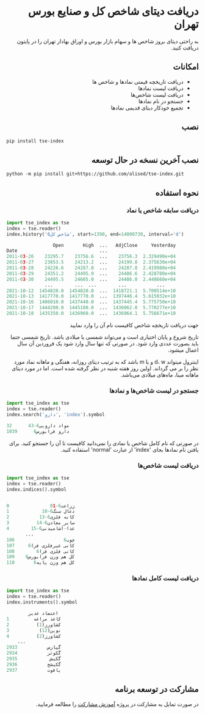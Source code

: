 <div dir="rtl">

# دریافت دیتای شاخص کل و صنایع بورس تهران

به راحتی دیتای بروز شاخص ها و سهام بازار بورس و اوراق بهادار تهران را در پایتون دریافت کنید.


## امکانات
- دریافت تاریخچه قیمتی نمادها و شاخص ها
- دریافت لیست نمادها
- دریافت لیست شاخص‌ها
- جستجو در نام نمادها
- تجمیع خودکار دیتای قدیمی نمادها

## نصب
<div dir="ltr">

```bash
pip install tse-index
```

</div>

## نصب آخرین نسخه در حال توسعه
<div dir="ltr">

``` shell
python -m pip install git+https://github.com/alised/tse-index.git
```

</div>

## نحوه استفاده

### دریافت سابقه شاخص یا نماد
<div dir="ltr">

```python
import tse_index as tse
index = tse.reader()
index.history('شاخص کل6', start=1390, end=14000730, interval='d')

                 Open       High  ...   AdjClose     Yesterday
Date                              ...                         
2011-03-26    23295.7    23756.6  ...    23756.3  2.329490e+04
2011-03-27    23853.5    24213.2  ...    24199.8  2.375630e+04
2011-03-28    24226.6    24287.8  ...    24287.8  2.419980e+04
2011-03-29    24351.2    24495.9  ...    24486.6  2.428780e+04
2011-03-30    24495.5    24605.0  ...    24486.0  2.448660e+04
              ...        ...  ...        ...           ...
2021-10-12  1454820.0  1454820.0  ...  1418721.1  5.700514e+10
2021-10-13  1417770.0  1417770.0  ...  1397446.4  5.615032e+10
2021-10-16  1406010.0  1437440.0  ...  1437445.4  5.775750e+10
2021-10-17  1444280.0  1445100.0  ...  1436062.0  5.770277e+10
2021-10-18  1435350.0  1436960.0  ...  1436964.1  5.756671e+10
```

</div>

جهت دریافت تاریخچه شاخص کافیست نام آن را وارد نمایید

تاریخ شروع و پایان اختیاری است و می‌تواند شمسی یا میلادی باشد. تاریخ شمسی حتما باید بصورت عددی وارد شود. در صورتی که تنها سال وارد شود یک فروردین آن سال اعمال میشود.

اینترول میتواند d، w و یا m باشد که به ترتیب دیتای روزانه، هفتگی و ماهانه نماد مورد نظر را بر می گرداند. اولین روز هفته شنبه در نظر گرفته شده است. اما در مورد دیتای ماهانه مبنا، ماه‌های میلادی می‌باشد.



### جستجو در لیست شاخص‌ها و نمادها
<div dir="ltr">

```python
import tse_index as tse
index = tse.reader()
index.search('دارو', 'index').symbol

32      43-مواد دارویی6
1039      دارو فرابورس6
```

</div>
در صورتی که نام کامل شاخص یا نمادی را نمی‌دانید کافیست تا آن را جستجو کنید.
برای یافتن نام نمادها بجای 'index' از عبارت 'normal' استفاده کنید.

### دریافت لیست شاخص‌ها
<div dir="ltr">

```python
import tse_index as tse
index = tse.reader()
index.indices().symbol


0               01-زراعت6
1            10-ذغال سنگ6
2           13-کانه فلزی6
3          14-سایر معادن6
4        15-غذا-آشامیدنی6
       ...
106                  چوب6
107     کانی غیرفلزی فرا6
108        کانی فلزی فرا6
109    کل هم وزن فرابورس6
110       کل هم وزن پایه6
```

</div>

### دریافت لیست کامل نمادها
<div dir="ltr">

```python
import tse_index as tse
index = tse.reader()
index.instruments().symbol

        اعتضاد غدیر
1         کاغذ مراغه
2          (1)کشاورز
3           (12)نوین
4          (2)کشاورز
    ...
2933           گپارس
2934           گکوثر
2935            گکیش
2936           گکیشح
2937           یاقوت
```

</div>

## مشارکت در توسعه برنامه
در صورت تمایل به مشارکت در پروژه [آموزش مشارکت](https://github.com/firstcontributions/first-contributions/blob/master/translations/README.fa.md) را مطالعه فرمایید.

</div>
